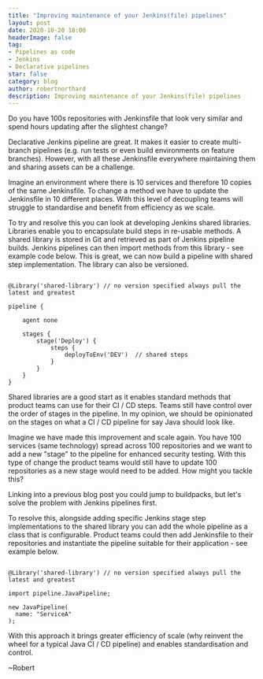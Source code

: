 ```yaml
---
title: "Improving maintenance of your Jenkins(file) pipelines"
layout: post
date: 2020-10-20 18:00
headerImage: false
tag:
- Pipelines as code
- Jenkins
- Declarative pipelines
star: false
category: blog
author: robertnorthard
description: Improving maintenance of your Jenkins(file) pipelines
---
```


Do you have 100s repositories with Jenkinsfile that look very similar and spend hours updating after the slightest change?

Declarative Jenkins pipeline are great. It makes it easier to create multi-branch pipelines (e.g. run tests or even build environments on feature branches). However, with all these Jenkinsfile everywhere maintaining them and sharing assets can be a challenge.

Imagine an environment where there is 10 services and therefore 10 copies of the same Jenkinsfile. To change a method we have to update the Jenkinsfile in 10 different places. With this level of decoupling teams will struggle to standardise and benefit from efficiency as we scale.

To try and resolve this you can look at developing Jenkins shared libraries. Libraries enable you to encapsulate build steps in re-usable methods. A shared library is stored in Git and retrieved as part of Jenkins pipeline builds. Jenkins pipelines can then import methods from this library - see example code below. This is great, we can now build a pipeline with shared step implementation. The library can also be versioned.

````

@Library('shared-library') // no version specified always pull the latest and greatest

pipeline {

    agent none

    stages {
        stage('Deploy') {
            steps {
                deployToEnv('DEV')  // shared steps
            }
        }
    }
}

````

Shared libraries are a good start as it enables standard methods that product teams can use for their CI / CD steps. Teams still have control over the order of stages in the pipeline. In my opinion, we should be opinionated on the stages on what a CI / CD pipeline for say Java should look like.

Imagine we have made this improvement and scale again. You have 100 services (same technology) spread across 100 repositories and we want to add a new "stage" to the pipeline for enhanced security testing. With this type of change the product teams would still have to update 100 repositories as a new stage would need to be added. How might you tackle this?

Linking into a previous blog post you could jump to buildpacks, but let's solve the problem with Jenkins pipelines first.

To resolve this, alongside adding specific Jenkins stage step implementations to the shared library you can add the whole pipeline as a class that is configurable. Product teams could then add Jenkinsfile to their repositories and instantiate the pipeline suitable for their application - see example below.

````

@Library('shared-library') // no version specified always pull the latest and greatest

import pipeline.JavaPipeline;

new JavaPipeline(
  name: "ServiceA"
);

````

With this approach it brings greater efficiency of scale (why reinvent the wheel for a typical Java CI / CD pipeline) and enables standardisation and control.

~Robert
